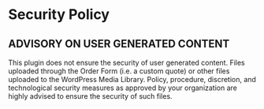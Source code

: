 # Security Policy

## ADVISORY ON USER GENERATED CONTENT

This plugin does not ensure the security of user generated content. Files uploaded through the Order Form (i.e. a custom quote) or other files uploaded to the WordPress Media Library. Policy, procedure, discretion, and technological security measures as approved by your organization are highly advised to ensure the security of such files.
